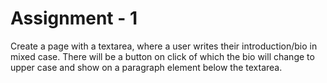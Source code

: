# Assignment - 1
Create a page with a textarea, where a user writes their introduction/bio in mixed case. There will be a button on click of which the bio will change to upper case and show on a paragraph element below the textarea.
